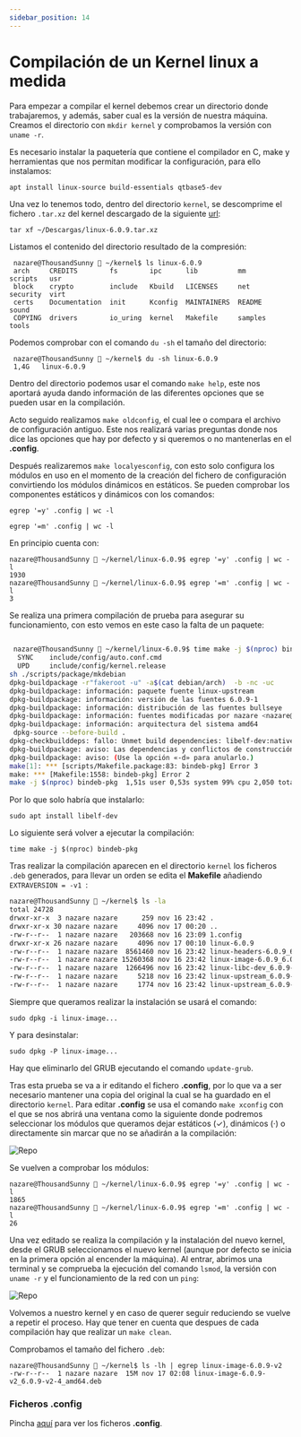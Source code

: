 ```yaml
---
sidebar_position: 14
---
```


# Compilación de un Kernel linux a medida

Para empezar a compilar el kernel debemos crear un directorio donde trabajaremos, y además, saber cual es la versión de nuestra máquina. 
Creamos el directorio con `mkdir kernel` y comprobamos la versión con `uname -r`.

Es necesario instalar la paquetería que contiene el compilador en C, make y herramientas que nos permitan modificar la configuración, para ello instalamos:

    apt install linux-source build-essentials qtbase5-dev

Una vez lo tenemos todo, dentro del directorio `kernel`, se descomprime el fichero `.tar.xz` del kernel descargado de la siguiente [url](https://www.kernel.org/):

    tar xf ~/Descargas/linux-6.0.9.tar.xz

Listamos el contenido del directorio resultado de la compresión:

     nazare@ThousandSunny  ~/kernel$ ls linux-6.0.9
     arch     CREDITS        fs        ipc      lib          mm       scripts   usr
     block    crypto         include   Kbuild   LICENSES     net      security  virt
     certs    Documentation  init      Kconfig  MAINTAINERS  README   sound
     COPYING  drivers        io_uring  kernel   Makefile     samples  tools


Podemos comprobar con el comando `du -sh` el tamaño del directorio:

     nazare@ThousandSunny  ~/kernel$ du -sh linux-6.0.9 
     1,4G	linux-6.0.9
             

Dentro del directorio podemos usar el comando `make help`, este nos aportará ayuda dando información de las diferentes opciones que se pueden usar en la compilación.

Acto seguido realizamos `make oldconfig`, el cual lee o compara el archivo de configuración antiguo. Este nos realizará varias preguntas donde nos dice las opciones que hay por defecto y si queremos o no mantenerlas en el **.config**.

Después realizaremos `make localyesconfig`, con esto solo configura los módulos en uso en el momento de la creación del fichero de configuración convirtiendo los módulos dinámicos en estáticos. Se pueden comprobar los componentes estáticos y dinámicos con los comandos: 

    egrep '=y' .config | wc -l

    egrep '=m' .config | wc -l

En principio cuenta con:

    nazare@ThousandSunny  ~/kernel/linux-6.0.9$ egrep '=y' .config | wc -l
    1930
    nazare@ThousandSunny  ~/kernel/linux-6.0.9$ egrep '=m' .config | wc -l
    3


Se realiza una primera compilación de prueba para asegurar su funcionamiento, con esto vemos en este caso la falta de un paquete:

```bash
 
 nazare@ThousandSunny  ~/kernel/linux-6.0.9$ time make -j $(nproc) bindeb-pkg
  SYNC    include/config/auto.conf.cmd
  UPD     include/config/kernel.release
sh ./scripts/package/mkdebian
dpkg-buildpackage -r"fakeroot -u" -a$(cat debian/arch)  -b -nc -uc
dpkg-buildpackage: información: paquete fuente linux-upstream
dpkg-buildpackage: información: versión de las fuentes 6.0.9-1
dpkg-buildpackage: información: distribución de las fuentes bullseye
dpkg-buildpackage: información: fuentes modificadas por nazare <nazare@ThousandSunny>
dpkg-buildpackage: información: arquitectura del sistema amd64
 dpkg-source --before-build .
dpkg-checkbuilddeps: fallo: Unmet build dependencies: libelf-dev:native
dpkg-buildpackage: aviso: Las dependencias y conflictos de construcción no están satisfechas, interrumpiendo
dpkg-buildpackage: aviso: (Use la opción «-d» para anularlo.)
make[1]: *** [scripts/Makefile.package:83: bindeb-pkg] Error 3
make: *** [Makefile:1558: bindeb-pkg] Error 2
make -j $(nproc) bindeb-pkg  1,51s user 0,53s system 99% cpu 2,050 total

```

Por lo que solo habría que instalarlo:

    sudo apt install libelf-dev

Lo siguiente será volver a ejecutar la compilación:

    time make -j $(nproc) bindeb-pkg

Tras realizar la compilación aparecen en el directorio `kernel` los ficheros `.deb` generados, para llevar un orden se edita el **Makefile** añadiendo `EXTRAVERSION = -v1
`:

```Bash
nazare@ThousandSunny  ~/kernel$ ls -la
total 24728
drwxr-xr-x  3 nazare nazare      259 nov 16 23:42 .
drwxr-xr-x 30 nazare nazare     4096 nov 17 00:20 ..
-rw-r--r--  1 nazare nazare   203668 nov 16 23:09 1.config
drwxr-xr-x 26 nazare nazare     4096 nov 17 00:10 linux-6.0.9
-rw-r--r--  1 nazare nazare  8561460 nov 16 23:42 linux-headers-6.0.9_6.0.9-1_amd64.deb
-rw-r--r--  1 nazare nazare 15260368 nov 16 23:42 linux-image-6.0.9_6.0.9-1_amd64.deb
-rw-r--r--  1 nazare nazare  1266496 nov 16 23:42 linux-libc-dev_6.0.9-1_amd64.deb
-rw-r--r--  1 nazare nazare     5218 nov 16 23:42 linux-upstream_6.0.9-1_amd64.buildinfo
-rw-r--r--  1 nazare nazare     1774 nov 16 23:42 linux-upstream_6.0.9-1_amd64.changes
```

Siempre que queramos realizar la instalación se usará el comando:

    sudo dpkg -i linux-image...

Y para desinstalar:

    sudo dpkg -P linux-image...

Hay que eliminarlo del GRUB ejecutando el comando `update-grub`.

Tras esta prueba se va a ir editando el fichero **.config**, por lo que va a ser necesario mantener una copia del original la cual se ha guardado en el directorio `kernel`.
Para editar **.config** se usa el comando `make xconfig` con el que se nos abrirá una ventana como la siguiente donde podremos seleccionar los módulos que queramos dejar estáticos (✓), dinámicos (·) o directamente sin marcar que no se añadirán a la compilación:

![Repo](/img/ASO/compkernelASO-2.png)

Se vuelven a comprobar los módulos:

    nazare@ThousandSunny  ~/kernel/linux-6.0.9$ egrep '=y' .config | wc -l
    1865
    nazare@ThousandSunny  ~/kernel/linux-6.0.9$ egrep '=m' .config | wc -l
    26

Una vez editado se realiza la compilación y la instalación del nuevo kernel, desde el GRUB seleccionamos el nuevo kernel (aunque por defecto se inicia en la primera opción al encender la máquina). Al entrar, abrimos una terminal y se comprueba la ejecución del comando `lsmod`,  la versión con `uname -r` y el funcionamiento de la red con un `ping`:

![Repo](/img/ASO/compkernelASO.png)

Volvemos a nuestro kernel y en caso de querer seguir reduciendo se vuelve a repetir el proceso. Hay que tener en cuenta que despues de cada compilación hay que realizar un `make clean`.

Comprobamos el tamaño del fichero `.deb`:

    nazare@ThousandSunny  ~/kernel$ ls -lh | egrep linux-image-6.0.9-v2
    -rw-r--r--  1 nazare nazare  15M nov 17 02:08 linux-image-6.0.9-v2_6.0.9-v2-4_amd64.deb

### Ficheros .config

Pincha [aquí](https://github.com/belennazareth/2ASIR/tree/main/ASO/compilacion_kernel) para ver los ficheros **.config**.